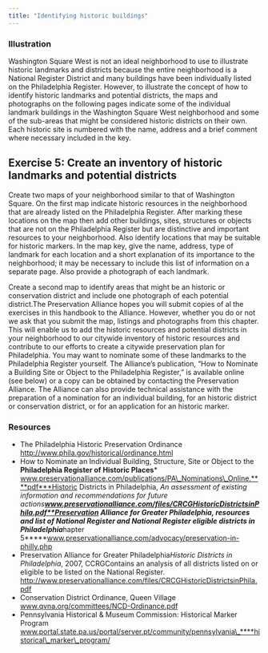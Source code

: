 ```yaml
---
title: "Identifying historic buildings"
---
```


### Illustration

Washington Square West is not an ideal neighborhood to use to illustrate historic landmarks and districts because the entire neighborhood is a National Register District and many buildings have been individually listed on the Philadelphia Register. However, to illustrate the concept of how to identify historic landmarks and potential districts, the maps and photographs on the following pages indicate some of the individual landmark buildings in the Washington Square West neighborhood and some of the sub-areas that might be considered historic districts on their own. Each historic site is numbered with the name, address and a brief comment where necessary included in the key.

## Exercise 5: Create an inventory of historic landmarks and potential districts

Create two maps of your neighborhood similar to that of Washington Square. On the first map indicate historic resources in the neighborhood that are already listed on the Philadelphia Register. After marking these locations on the map then add other buildings, sites, structures or objects that are not on the Philadelphia Register but are distinctive and important resources to your neighborhood. Also identify locations that may be suitable for historic markers. In the map key, give the name, address, type of landmark for each location and a short explanation of its importance to the neighborhood; it may be necessary to include this list of information on a separate page. Also provide a photograph of each landmark.

Create a second map to identify areas that might be an historic or conservation district and include one photograph of each potential district.The Preservation Alliance hopes you will submit copies of al the exercises in this handbook to the Alliance. However, whether you do or not we ask that you submit the map, listings and photographs from this chapter. This will enable us to add the historic resources and potential districts in your neighborhood to our citywide inventory of historic resources and contribute to our efforts to create a citywide preservation plan for Philadelphia. You may want to nominate some of these landmarks to the Philadelphia Register yourself. The Alliance’s publication, “How to Nominate a Building Site or Object to the Philadelphia Register,” is available online (see below) or a copy can be obtained by contacting the Preservation Alliance. The Alliance can also provide technical assistance with the preparation of a nomination for an individual building, for an historic district or conservation district, or for an application for an historic marker.


### Resources

- The Philadelphia Historic Preservation Ordinance http://www.phila.gov/historical/ordinance.html
- How to Nominate an Individual Building, Structure, Site or Object to the **Philadelphia Register of Historic Places*** www.preservationalliance.com/publications/PA\_Nominations\_Online.****pdf***Historic Districts in Philadelphia, *An assessment of existing information and recommendations for future actions**www.preservationalliance.com/files/CRCGHistoricDistrictsinPhila.pdf**Preservation Alliance for Greater Philadelphia, resources and list of National Register and National Register eligible districts in Philadelphia***hapter 5*****www.preservationalliance.com/advocacy/preservation-in-philly.php
- Preservation Alliance for Greater Philadelphia*Historic Districts in Philadelphia*, 2007, CCRGContains an analysis of all districts listed on or eligible to be listed
on the National Register. http://www.preservationalliance.com/files/CRCGHistoricDistrictsinPhila.pdf
- Conservation District Ordinance, Queen Village www.qvna.org/committees/NCD-Ordinance.pdf
- Pennsylvania Historical & Museum Commission: Historical Marker Program www.portal.state.pa.us/portal/server.pt/community/pennsylvania\_****historical\_marker\_program/
